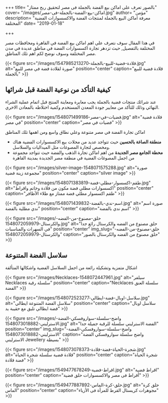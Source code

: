 +++
title= "بالصور تعرف على اماكن بيع الفضة بالجملة فى مصر لتحقيق ربح ممتاز"
cover= "/images/اماكن-بيع-الفضة-بالجملة-فى-مصر.jpg"
author= "مؤمن"
description= "معرفة اماكن البيع بالجملة لمنتجات الفضة والاكسسوارات الفضية المختلفة"
date= "2019-01-18"

+++

في هذا المقال سوف نتعرف علي اهم اماكن بيع الفضة في القاهرة ومحافظات مصر المختلفة بالتفصيل, حيث تزدهر تجارة اكسسوارات الفضة في مناطق عديدة في مدن مصر المختلفة وسوف نوضح لكم اهم تلك المناطق.


{{< figure src="/images/قلادة-فضية-للبيع-بالجملة-1547985213270.jpg" alt="صورة لقلادة فضة في مصر للبيع" position="center" caption="قلادة فضية للبيع بالجملة" >}}

## كيفية التأكد من نوعية الفضة قبل شرائها
عند شرائك منتجات فضية بالجملة يجب معايرة ومعاينة المنتج قبل اتمام عملية الشراء النهائي وذلك للتأكد من معايير جودة المعدن المستخدم وكمية اختلاطه بالمعادن الاخري.


{{< figure src="/images/فضيات-في-مصر-1548071499186.jpg" alt="قلادة فضية في مصر" position="center" caption="فضيات في مصر" >}}

اماكن تجارة الفضة في مصر متنوعة وعلي نطاق واسع ومن اهمها تلك المناطق
- **منطقة الصاغة بالحسين**
حيث تتواجد عديد من محلات بيع الاكسسوارات الفضية هناك ومخصص لتجارة المصوغات مثل الميداليات والسلاسل.
- **محطة الجامع مصر الجديدة**
من اهم اماكن تجارة الذهب والفضة حيث تتواجد مجموعة من اجمل المصوغات الفضية في منطقة مصر الجديدة بمدينة القاهرة


{{< figure src="/images/silver-image-1548071575288.jpg" alt="صورة مجموعة زينة فضية" position="center" caption="silver image" >}}

{{< figure src="/images/طقم-اكسسوار-مطلي-فضة-1548071383819.jpg" alt="اكسسوارات مطلي فضة مكون من قلادة وخاتم واقراط" position="center" caption="طقم اكسسوار مطلي فضة ممتاز مع طلاء الأظافر" >}}

{{< figure src="/images/اسم-ندي-بالفضة-1548071439832.jpg" alt="صورة اسم ندي مطلية بالفضة" position="center" caption="اسم ندي بالفضة" >}}

{{< figure src="/images/حلق-مصنوع-من-الفضه-والكرستال-1548072059979.jpg" alt="حلق مصنوع من الفضه والكرستال رائع جدا في السهرات والمناسبات" position="center" img_slug="حلق-مصنوع-من-الفضه-والكرستال-1548072059979" caption="حلق مصنوع من الفضه والكرستال بالصور" >}}

## سلاسل الفضة المتنوعة
اشكال متمزية وتشكيلة رائعة من اجمل السلاسل الفضية واشكالها المتألقة


{{< figure src="/images/Necklaces-1548072447961.jpg" alt="سيلفر Necklaces سلسلة رقبة" position="center" caption="Necklaces سلسلة العنق الفضة" >}}

{{< figure src="/images/سلاسل-اوبال-فضة-ايطالي-1548072523277.jpg" alt="سلاسل الفضة المتنوعة ايطالي" position="center" caption="سلاسل اوبال فضة ايطالي تليق مع  حقيبة يد" >}}

{{< figure src="/images/واضح-سلسلة-سواروفسكي-الفضة-الاسترليني-1548073018882.jpg" alt="الفضة الاسترليني سلسلة للرقبة جميلة جدا" position="center" img_slug="واضح-سلسلة-سواروفسكي-الفضة-الاسترليني-1548073018882" caption="واضح سلسلة سواروفسكي الفضة الاسترليني Jewellery بسيطة" >}}

{{< figure src="/images/شجرة-الحياة-فضة-قلادة-1548073078373.jpg" alt="قلادة فضية سلسلة شجرة الحياة" position="center" caption="شجرة الحياة فضة قلادة" >}}

{{< figure src="/images/اقراط-فضية-1549477678249.jpg" alt="اقراط فضية" position="center" caption="أقراط فى مصر والاكسسوارات حلق فضية" >}}

{{< figure src="/images/حلق-كرة-الماس-1549477887892.jpg" alt="حلق كرة الماس" position="center" caption="مجوهرات كريستال القرط للمرأة فى الأزياء" >}}

